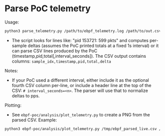 # Parse PoC telemetry

Usage:

```sh
python3 parse_telemetry.py /path/to/ebpf_telemetry.log /path/to/out.csv
```

- The script looks for lines like: "pid 153721: 599 pkts" and computes per-sample deltas
  (assumes the PoC printed totals at a fixed 1s interval) or it can parse CSV lines
  produced by the PoC (timestamp,pid,total[,interval_seconds]). The CSV output contains columns:
  `sample_idx,timestamp,pid,total,delta`

Notes:
- If your PoC used a different interval, either include it as the optional fourth CSV column per-line, or
  include a header line at the top of the CSV: `# interval_seconds=<n>`. The parser will use that to
  normalize deltas to pps.

Plotting:
- See `ebpf-poc/analysis/plot_telemetry.py` to create a PNG from the parsed CSV. Example:

```sh
python3 ebpf-poc/analysis/plot_telemetry.py /tmp/ebpf_parsed_live.csv /tmp/telemetry.png
```
